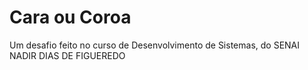 # Cara ou Coroa

Um desafio feito no curso de Desenvolvimento de Sistemas, do SENAI NADIR DIAS DE FIGUEREDO
